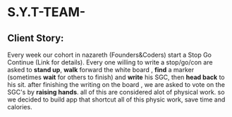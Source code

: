# S.Y.T-TEAM-

## Client Story:
Every week our cohort in nazareth (Founders&Coders) start a Stop Go Continue (Link for details).
Every one willing to write a stop/go/con are asked to **stand up**, **walk** forward the white board , **find** a marker (sometimes **wait** for others to finish) and **write** his SGC, then **head back** to his sit.
after finishing the writing on the board , we are asked to vote on the SGC's by **raising hands**.
all of this are considered alot of physical work.
so we decided to build app that shortcut all of this physic work, save time and calories.
